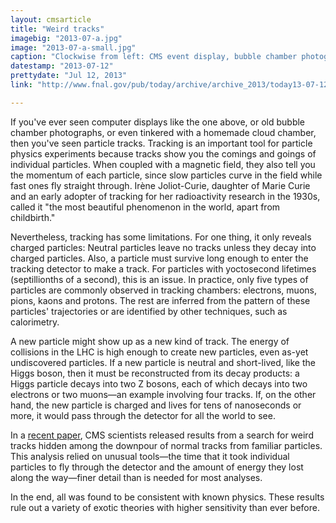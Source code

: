 ```yaml
---
layout: cmsarticle
title: "Weird tracks"
imagebig: "2013-07-a.jpg"
image: "2013-07-a-small.jpg"
caption: "Clockwise from left: CMS event display, bubble chamber photograph, cloud chamber photograph."
datestamp: "2013-07-12"
prettydate: "Jul 12, 2013"
link: "http://www.fnal.gov/pub/today/archive/archive_2013/today13-07-12.html"

---
```


If you've ever seen computer displays like the one above, or old bubble chamber photographs, or even tinkered with a homemade cloud chamber, then you've seen particle tracks. Tracking is an important tool for particle physics experiments because tracks show you the comings and goings of individual particles. When coupled with a magnetic field, they also tell you the momentum of each particle, since slow particles curve in the field while fast ones fly straight through. Irène Joliot-Curie, daughter of Marie Curie and an early adopter of tracking for her radioactivity research in the 1930s, called it "the most beautiful phenomenon in the world, apart from childbirth."

Nevertheless, tracking has some limitations. For one thing, it only reveals charged particles: Neutral particles leave no tracks unless they decay into charged particles. Also, a particle must survive long enough to enter the tracking detector to make a track. For particles with yoctosecond lifetimes (septillionths of a second), this is an issue. In practice, only five types of particles are commonly observed in tracking chambers: electrons, muons, pions, kaons and protons. The rest are inferred from the pattern of these particles' trajectories or are identified by other techniques, such as calorimetry.

A new particle might show up as a new kind of track. The energy of collisions in the LHC is high enough to create new particles, even as-yet undiscovered particles. If a new particle is neutral and short-lived, like the Higgs boson, then it must be reconstructed from its decay products: a Higgs particle decays into two Z bosons, each of which decays into two electrons or two muons—an example involving four tracks. If, on the other hand, the new particle is charged and lives for tens of nanoseconds or more, it would pass through the detector for all the world to see.

In a [recent paper](http://lanl.arxiv.org/abs/1305.0491), CMS scientists released results from a search for weird tracks hidden among the downpour of normal tracks from familiar particles. This analysis relied on unusual tools—the time that it took individual particles to fly through the detector and the amount of energy they lost along the way—finer detail than is needed for most analyses.

In the end, all was found to be consistent with known physics. These results rule out a variety of exotic theories with higher sensitivity than ever before.

